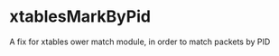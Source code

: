 xtablesMarkByPid
================

A fix for xtables ower match module, in order to match packets by PID
